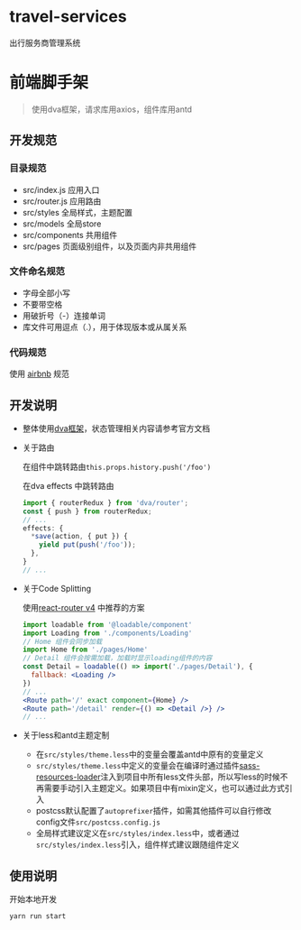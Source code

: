 # travel-services
出行服务商管理系统


# 前端脚手架

> 使用dva框架，请求库用axios，组件库用antd

## 开发规范

### 目录规范
- src/index.js   应用入口
- src/router.js  应用路由
- src/styles     全局样式，主题配置
- src/models     全局store
- src/components 共用组件
- src/pages      页面级别组件，以及页面内非共用组件

### 文件命名规范

- 字母全部小写
- 不要带空格
- 用破折号（-）连接单词
- 库文件可用逗点（.），用于体现版本或从属关系

### 代码规范

使用 [airbnb](https://github.com/airbnb/javascript) 规范


## 开发说明

- 整体使用[dva框架](https://dvajs.com/)，状态管理相关内容请参考官方文档
- 关于路由

  在组件中跳转路由`this.props.history.push('/foo')`

  在dva effects 中跳转路由

  ```javascript
  import { routerRedux } from 'dva/router';
  const { push } from routerRedux;
  // ...
  effects: {
    *save(action, { put }) {
      yield put(push('/foo'));
    },
  }
  // ...
  ```

- 关于Code Splitting

  使用[react-router v4](https://reacttraining.com/react-router/web/guides/code-splitting) 中推荐的方案

  ```jsx
  import loadable from '@loadable/component'
  import Loading from './components/Loading'
  // Home 组件会同步加载
  import Home from './pages/Home'
  // Detail 组件会按需加载，加载时显示loading组件的内容
  const Detail = loadable(() => import('./pages/Detail'), {
    fallback: <Loading />
  })
  // ...
  <Route path='/' exact component={Home} />
  <Route path='/detail' render={() => <Detail />} />
  // ...
  ```

- 关于less和antd主题定制
  - 在`src/styles/theme.less`中的变量会覆盖antd中原有的变量定义
  - `src/styles/theme.less`中定义的变量会在编译时通过插件[sass-resources-loader](https://github.com/shakacode/sass-resources-loader)注入到项目中所有less文件头部，所以写less的时候不再需要手动引入主题定义。如果项目中有mixin定义，也可以通过此方式引入
  - postcss默认配置了`autoprefixer`插件，如需其他插件可以自行修改config文件`src/postcss.config.js`
  - 全局样式建议定义在`src/styles/index.less`中，或者通过`src/styles/index.less`引入，组件样式建议跟随组件定义

## 使用说明
开始本地开发
```bash
yarn run start
```
